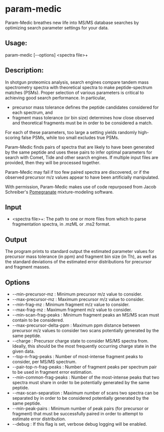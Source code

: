 # param-medic
Param-Medic breathes new life into MS/MS database searches by optimizing search parameter settings for your data.

## Usage:

param-medic [--options] \<spectra file\>+

## Description:

In shotgun proteomics analysis, search engines compare tandem mass spectrometry spectra with theoretical spectra to make peptide-spectrum matches (PSMs). Proper selection of various parameters is critical to achieving good search performance. In particular,

* precursor mass tolerance defines the peptide candidates considered for each spectrum, and
* fragment mass tolerance (or bin size) determines how close observed and theoretical fragments must be in order to be considered a match.

For each of these parameters, too large a setting yields randomly high-scoring false PSMs, while too small excludes true PSMs. 

Param-Medic finds pairs of spectra that are likely to have been generated by the same peptide and uses these pairs to infer optimal parameters for search with Comet, Tide and other search engines. If multiple input files are provided, then they will be processed together. 

Param-Medic may fail if too few paired spectra are discovered, or if the observed precursor m/z values appear to have been artificially manipulated. 

With permission, Param-Medic makes use of code repurposed from Jacob Schreiber's [Pomegranate](https://github.com/jmschrei/pomegranate) mixture-modeling software.

## Input

* \<spectra file\>+: The path to one or more files from which to parse fragmentation spectra, in .mzML or .ms2 format.  

## Output

The program prints to standard output the estimated parameter values for precursor mass tolerance (in ppm) and fragment bin size (in Th), as well as the standard deviations of the estimated error distributions for precursor and fragment masses.

## Options

* --min-precursor-mz <float>: Minimum precursor m/z value to consider.
* --max-precursor-mz <float>: Maximum precursor m/z value to consider.
* --min-frag-mz <float>: Minimum fragment m/z value to consider.
* --max-frag-mz <float>: Maximum fragment m/z value to consider.
* --min-scan-frag-peaks <int>: Minimum fragment peaks an MS/MS scan must contain to be considered.
* --max-precursor-delta-ppm <float>: Maximum ppm distance between precursor m/z values to consider two scans potentially generated by the same peptide.
* --charge <int>: Precursor charge state to consider MS/MS spectra from. Ideally, this should be the most frequently occurring charge state in the given data.
* --top-n-frag-peaks <int>: Number of most-intense fragment peaks to consider, per MS/MS spectrum.
* --pair-top-n-frag-peaks <int>: Number of fragment peaks per spectrum pair to be used in fragment error estimation.
* --min-common-frag-peaks <int>: Number of the most-intense peaks that two spectra must share in order to be potentially generated by the same peptide.
* --max-scan-separation <int>: Maximum number of scans two spectra can be separated by in order to be considered potentially generated by the same peptide.
* --min-peak-pairs <int>: Minimum number of peak pairs (for precursor or fragment) that must be successfully paired in order to attempt to estimate error distribution.
* --debug <float>: If this flag is set, verbose debug logging will be enabled.
